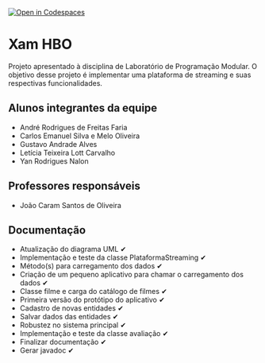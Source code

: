 [![Open in Codespaces](https://classroom.github.com/assets/launch-codespace-7f7980b617ed060a017424585567c406b6ee15c891e84e1186181d67ecf80aa0.svg)](https://classroom.github.com/open-in-codespaces?assignment_repo_id=10825181)
# Xam HBO 
Projeto apresentado à disciplina de Laboratório de Programação Modular. O objetivo desse projeto é implementar uma plataforma de streaming e suas respectivas funcionalidades.

## Alunos integrantes da equipe

* André Rodrigues de Freitas Faria
* Carlos Emanuel Silva e Melo Oliveira
* Gustavo Andrade Alves
* Letícia Teixeira Lott Carvalho
* Yan Rodrigues Nalon

## Professores responsáveis

* João Caram Santos de Oliveira

## Documentação

- Atualização do diagrama UML ✔
- Implementação e teste da classe PlataformaStreaming ✔
- Método(s) para carregamento dos dados ✔
- Criação de um pequeno aplicativo para chamar o carregamento dos dados ✔
- Classe filme e carga do catálogo de filmes ✔
- Primeira versão do protótipo do aplicativo ✔
- Cadastro de novas entidades ✔
- Salvar dados das entidades ✔
- Robustez no sistema principal ✔
- Implementação e teste da classe avaliação ✔
- Finalizar documentação ✔
- Gerar javadoc ✔

